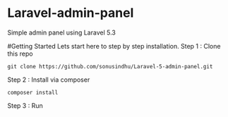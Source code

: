 # Laravel-admin-panel
Simple admin panel using Laravel 5.3

#Getting Started
Lets start here to step by step installation.
Step 1 : Clone this repo

``` git clone https://github.com/sonusindhu/Laravel-5-admin-panel.git ```

Step 2 : Install via composer

``` composer install ```

Step 3 : Run 
